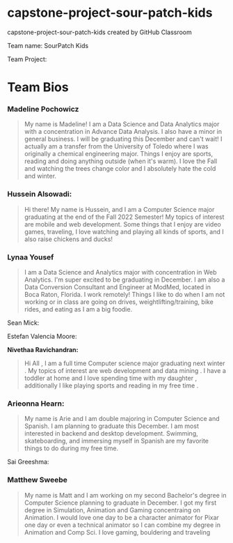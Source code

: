 # capstone-project-sour-patch-kids
capstone-project-sour-patch-kids created by GitHub Classroom

Team name: SourPatch Kids

Team Project: 

# Team Bios


### Madeline Pochowicz
> My name is Madeline! I am a Data Science and Data Analytics major with a concentration in Advance Data Analysis. I also have a minor in general business. I will be graduating this December and can't wait! I actually am a transfer from the University of Toledo where I was originally a chemical engineering major. Things I enjoy are sports, reading and doing anything outside (when it's warm). I love the Fall and watching the trees change color and I absolutely hate the cold and winter. 

### Hussein Alsowadi:
> Hi there! My name is Hussein, and I am a Computer Science major graduating at the end of the Fall 2022 Semester!  My topics of interest are mobile and web development. Some things that I enjoy are video games, traveling, I love watching and playing all kinds of sports, and I also raise chickens and ducks!  

### Lynaa Yousef
> I am a Data Science and Analytics major with concentration in Web Analytics. I'm super excited to be graduating in December. I am also a Data Conversion Consultant and Engineer at ModMed, located in Boca Raton, Florida. I work remotely! Things I like to do when I am not working or in class are going on drives, weightlifting/training, bike rides, and eating as I am a big foodie.

Sean Mick:

Estefan Valencia Moore:

**Nivethaa Ravichandran:**
> Hi All , I am a full time Computer science major graduating next winter . My topics of interest are web development and data mining .  I have a toddler at home and I love spending time with my daughter , additionally I like playing sports and reading in my free time . 

### Arieonna Hearn:
> My name is Arie and I am double majoring in Computer Science and Spanish. I am planning to graduate this December. I am most interested in backend and desktop development. Swimming, skateboarding, and immersing myself in Spanish are my favorite things to do during my free time.

Sai Greeshma:

### Matthew Sweebe 
> My name is Matt and I am working on my second Bachelor's degree in Computer Science planning to graduate in December. I got my first degree in Simulation, Animation and Gaming concentraing on Animation. I would love one day to be a character animator for Pixar one day or even a technical animator so I can combine my degree in Animation and Comp Sci. I love gaming, bouldering and traveling
